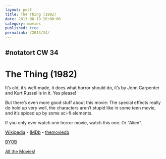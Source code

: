 ```yaml
---
layout: post
title: The Thing (1982)
date: 2013-08-19 20:00:00
category: movies
published: true
permalink: /2013/34/
---
```


## \#notatort CW 34
# The Thing \(1982\)

It’s old, it’s well-made, it does what horror should do, it’s by John Carpenter and Kurt Russel is in it. Yes please!

But there’s even more good stuff about this movie: The special effects really do hold up very well, the characters aren’t stupid like in some teen movie, and it’s spiced up by some sci-fi elements.

If you only ever watch one horror movie, watch this one. Or “Alien”.

[Wikipedia](http://cl.ly/3U0u363H322T)  - [IMDb](http://www.imdb.com/title/tt0084787/?ref_=fn_al_tt_1) - [themoviedb](http://www.themoviedb.org/search?query=the+thing)

[BYOB](http://cl.ly/2J00401c0V0J)

[All the Movies!](http://notatort.com/allthemovies/)

<!--include jquery & backstretch-->

<script type="text/javascript" src="https://ajax.googleapis.com/ajax/libs/jquery/1.7.2/jquery.min.js"></script>

<script type="text/javascript" src="http://notatort.com/jquery.backstretch.min.js"></script>

<script type="text/javascript">

$(function(){

     $(window).resize(function(){
     
         if($(this).width() >= 767){
         
             $.backstretch("http://notatort.com/bg34.jpg", {speed: 150});
             
         }
         
      })
      
      .resize();//trigger resize on page load
      
});

</script>
